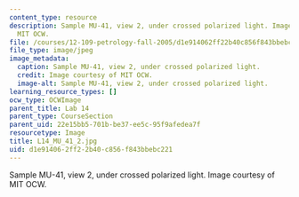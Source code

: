 ```yaml
---
content_type: resource
description: Sample MU-41, view 2, under crossed polarized light. Image courtesy of
  MIT OCW.
file: /courses/12-109-petrology-fall-2005/d1e914062ff22b40c856f843bbebc221_L14_MU_41_2.jpg
file_type: image/jpeg
image_metadata:
  caption: Sample MU-41, view 2, under crossed polarized light.
  credit: Image courtesy of MIT OCW.
  image-alt: Sample MU-41, view 2, under crossed polarized light.
learning_resource_types: []
ocw_type: OCWImage
parent_title: Lab 14
parent_type: CourseSection
parent_uid: 22e15bb5-701b-be37-ee5c-95f9afedea7f
resourcetype: Image
title: L14_MU_41_2.jpg
uid: d1e91406-2ff2-2b40-c856-f843bbebc221
---
```

Sample MU-41, view 2, under crossed polarized light. Image courtesy of MIT OCW.

